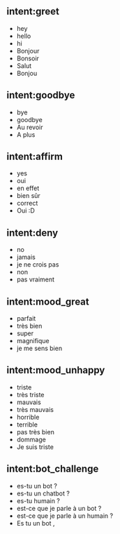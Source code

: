 ## intent:greet
- hey
- hello
- hi
- Bonjour
- Bonsoir
- Salut
- Bonjou

## intent:goodbye
- bye
- goodbye
- Au revoir
- A plus

## intent:affirm
- yes
- oui
- en effet
- bien sûr
- correct
- Oui :D

## intent:deny
- no
- jamais
- je ne crois pas
- non
- pas vraiment

## intent:mood_great
- parfait
- très bien
- super
- magnifique
- je me sens bien

## intent:mood_unhappy
- triste
- très triste
- mauvais
- très mauvais
- horrible
- terrible
- pas très bien
- dommage
- Je suis triste

## intent:bot_challenge
- es-tu un bot ?
- es-tu un chatbot ?
- es-tu humain ?
- est-ce que je parle à un bot ?
- est-ce que je parle à un humain ?
- Es tu un bot ,

